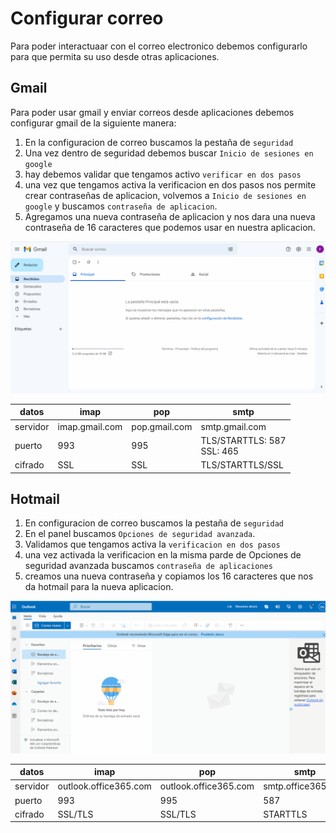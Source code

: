 # Configurar correo 

Para poder interactuaar con el correo electronico debemos configurarlo para que permita su uso desde otras aplicaciones.

## Gmail

Para poder usar gmail y enviar correos desde aplicaciones debemos configurar gmail de la siguiente manera:

1. En la configuracion de correo buscamos la pestaña de `seguridad`
2. Una vez dentro de seguridad debemos buscar `Inicio de sesiones en google`
3. hay debemos validar que tengamos activo `verificar en dos pasos`
4. una vez que tengamos activa la verificacion en dos pasos nos permite crear contraseñas de aplicacion, volvemos a `Inicio de sesiones en google` y buscamos `contraseña de aplicacion`.
5. Agregamos una nueva contraseña de aplicacion y nos dara una nueva contraseña de 16 caracteres que podemos usar en nuestra aplicacion.

![gmail](/gif/Automatizacion/python/correo/app_pass_gmail.gif)

| datos | imap | pop | smtp |
|---|---|---|---|
|servidor|imap.gmail.com|pop.gmail.com|smtp.gmail.com|
|puerto |993|995|TLS/STARTTLS: 587<br /> SSL: 465 |
|cifrado|SSL|SSL|TLS/STARTTLS/SSL|

## Hotmail

1. En configuracion de correo buscamos la pestaña de `seguridad`
2. En el panel buscamos `Opciones de seguridad avanzada`.
3. Validamos que tengamos activa la `verificacion en dos pasos`
4. una vez activada la verificacion en la misma parde de Opciones de seguridad avanzada buscamos `contraseña de aplicaciones`
5. creamos una nueva contraseña y copiamos los 16 caracteres que nos da hotmail para la nueva aplicacion.

![hotmail](/gif/Automatizacion/python/correo/app_pass_hotmail.gif)

| datos | imap | pop | smtp |
|---|---|---|---|
|servidor| outlook.office365.com|outlook.office365.com|smtp.office365.com|
|puerto |993|995|587|
|cifrado|SSL/TLS|SSL/TLS|STARTTLS|